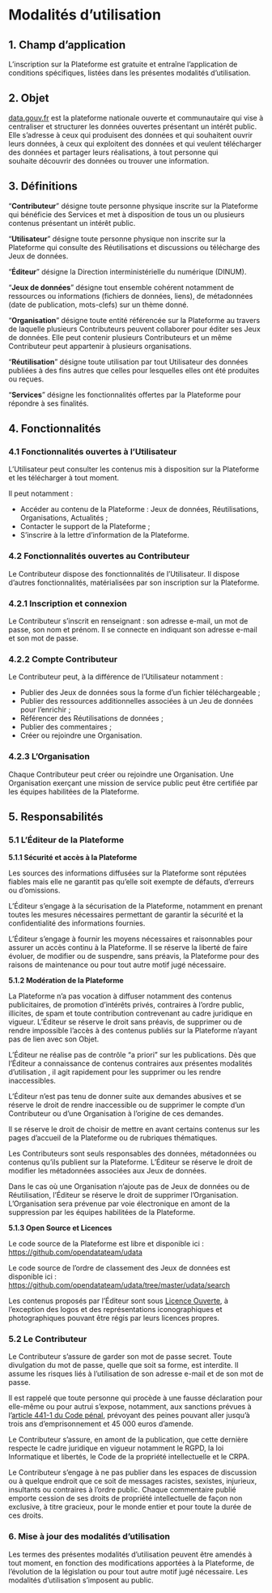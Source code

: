 # **Modalités d’utilisation**

## **1. Champ d’application**

L’inscription sur la Plateforme est gratuite et entraîne l’application de conditions spécifiques, listées dans les présentes modalités d’utilisation.

## **2. Objet**

[data.gouv.fr](http://data.gouv.fr/) est la plateforme nationale ouverte et communautaire qui vise à centraliser et structurer les données ouvertes présentant un intérêt public. Elle s’adresse à ceux qui produisent des données et qui souhaitent ouvrir leurs données, à ceux qui exploitent des données et qui veulent télécharger des données et partager leurs réalisations, à tout personne qui souhaite découvrir des données ou trouver une information.

## **3. Définitions**

“**Contributeur**” désigne toute personne physique inscrite sur la Plateforme qui bénéficie des Services et met à disposition de tous un ou plusieurs contenus présentant un intérêt public.

“**Utilisateur**” désigne toute personne physique non inscrite sur la Plateforme qui consulte des Réutilisations et discussions ou télécharge des Jeux de données.

“**Éditeur**” désigne la Direction interministérielle du numérique (DINUM).

“**Jeux de données**” désigne tout ensemble cohérent notamment de ressources ou informations (fichiers de données, liens), de métadonnées (date de publication, mots-clefs) sur un thème donné.

“**Organisation**” désigne toute entité référencée sur la Plateforme au travers de laquelle plusieurs Contributeurs peuvent collaborer pour éditer ses Jeux de données. Elle peut contenir plusieurs Contributeurs et un même Contributeur peut appartenir à plusieurs organisations.

“**Réutilisation**” désigne toute utilisation par tout Utilisateur des données publiées à des fins autres que celles pour lesquelles elles ont été produites ou reçues.

“**Services**” désigne les fonctionnalités offertes par la Plateforme pour répondre à ses finalités.

## **4. Fonctionnalités**

### **4.1 Fonctionnalités ouvertes à l’Utilisateur**

L’Utilisateur peut consulter les contenus mis à disposition sur la Plateforme et les télécharger à tout moment.

Il peut notamment :

- Accéder au contenu de la Plateforme : Jeux de données, Réutilisations, Organisations, Actualités ;
- Contacter le support de la Plateforme ;
- S’inscrire à la lettre d’information de la Plateforme.

### **4.2 Fonctionnalités ouvertes au Contributeur**

Le Contributeur dispose des fonctionnalités de l’Utilisateur. Il dispose d’autres fonctionnalités, matérialisées par son inscription sur la Plateforme.

### **4.2.1 Inscription et connexion**

Le Contributeur s’inscrit en renseignant : son adresse e-mail, un mot de passe, son nom et prénom. Il se connecte en indiquant son adresse e-mail et son mot de passe.

### **4.2.2 Compte Contributeur**

Le Contributeur peut, à la différence de l’Utilisateur notamment :

- Publier des Jeux de données sous la forme d’un fichier téléchargeable ;
- Publier des ressources additionnelles associées à un Jeu de données pour l’enrichir ;
- Référencer des Réutilisations de données ;
- Publier des commentaires ;
- Créer ou rejoindre une Organisation.

### **4.2.3 L’Organisation**

Chaque Contributeur peut créer ou rejoindre une Organisation. Une Organisation exerçant une mission de service public peut être certifiée par les équipes habilitées de la Plateforme.

## **5. Responsabilités**

### **5.1 L’Éditeur de la Plateforme**

**5.1.1 Sécurité et accès à la Plateforme**

Les sources des informations diffusées sur la Plateforme sont réputées fiables mais elle ne garantit pas qu’elle soit exempte de défauts, d’erreurs ou d’omissions.

L’Éditeur s’engage à la sécurisation de la Plateforme, notamment en prenant toutes les mesures nécessaires permettant de garantir la sécurité et la confidentialité des informations fournies.

L’Éditeur s’engage à fournir les moyens nécessaires et raisonnables pour assurer un accès continu à la Plateforme. Il se réserve la liberté de faire évoluer, de modifier ou de suspendre, sans préavis, la Plateforme pour des raisons de maintenance ou pour tout autre motif jugé nécessaire.

**5.1.2 Modération de la Plateforme**

La Plateforme n’a pas vocation à diffuser notamment des contenus publicitaires, de promotion d’intérêts privés, contraires à l’ordre public, illicites, de spam et toute contribution contrevenant au cadre juridique en vigueur. L’Éditeur se réserve le droit sans préavis, de supprimer ou de rendre impossible l’accès à des contenus publiés sur la Plateforme n’ayant pas de lien avec son Objet.

L’Éditeur ne réalise pas de contrôle “a priori” sur les publications. Dès que l’Éditeur a connaissance de contenus contraires aux présentes modalités d’utilisation , il agit rapidement pour les supprimer ou les rendre inaccessibles.

L’Éditeur n’est pas tenu de donner suite aux demandes abusives et se réserve le droit de rendre inaccessible ou de supprimer le compte d’un Contributeur ou d’une Organisation à l’origine de ces demandes.

Il se réserve le droit de choisir de mettre en avant certains contenus sur les pages d’accueil de la Plateforme ou de rubriques thématiques.

Les Contributeurs sont seuls responsables des données, métadonnées ou contenus qu’ils publient sur la Plateforme. L’Éditeur se réserve le droit de modifier les métadonnées associées aux Jeux de données.

Dans le cas où une Organisation n’ajoute pas de Jeux de données ou de Réutilisation, l’Éditeur se réserve le droit de supprimer l’Organisation. L’Organisation sera prévenue par voie électronique en amont de la suppression par les équipes habilitées de la Plateforme.

**5.1.3 Open Source et Licences**

Le code source de la Plateforme est libre et disponible ici : https://github.com/opendatateam/udata

Le code source de l’ordre de classement des Jeux de données est disponible ici : https://github.com/opendatateam/udata/tree/master/udata/search

Les contenus proposés par l’Éditeur sont sous [Licence Ouverte](https://www.etalab.gouv.fr/wp-content/uploads/2017/04/ETALAB-Licence-Ouverte-v2.0.pdf), à l’exception des logos et des représentations iconographiques et photographiques pouvant être régis par leurs licences propres.

### **5.2 Le Contributeur**

Le Contributeur s’assure de garder son mot de passe secret. Toute divulgation du mot de passe, quelle que soit sa forme, est interdite. Il assume les risques liés à l’utilisation de son adresse e-mail et de son mot de passe.

Il est rappelé que toute personne qui procède à une fausse déclaration pour elle-même ou pour autrui s’expose, notamment, aux sanctions prévues à l’[article 441-1 du Code pénal](https://www.legifrance.gouv.fr/codes/article_lc/LEGIARTI000006418753), prévoyant des peines pouvant aller jusqu’à trois ans d’emprisonnement et 45 000 euros d’amende.

Le Contributeur s’assure, en amont de la publication, que cette dernière respecte le cadre juridique en vigueur notamment le RGPD, la loi Informatique et libertés, le Code de la propriété intellectuelle et le CRPA.

Le Contributeur s’engage à ne pas publier dans les espaces de discussion ou à quelque endroit que ce soit de messages racistes, sexistes, injurieux, insultants ou contraires à l’ordre public. Chaque commentaire publié emporte cession de ses droits de propriété intellectuelle de façon non exclusive, à titre gracieux, pour le monde entier et pour toute la durée de ces droits.

### **6. Mise à jour des modalités d’utilisation**

Les termes des présentes modalités d’utilisation peuvent être amendés à tout moment, en fonction des modifications apportées à la Plateforme, de l’évolution de la législation ou pour tout autre motif jugé nécessaire. Les modalités d’utilisation s’imposent au public.
